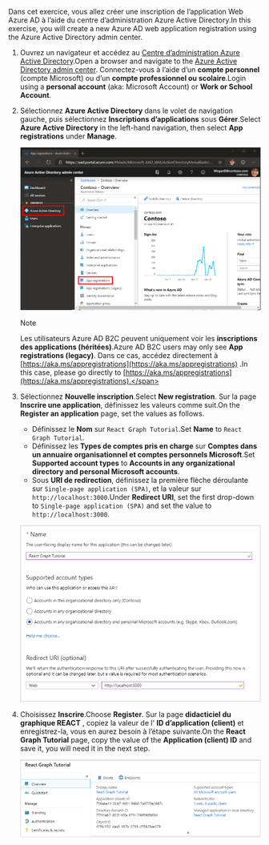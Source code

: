 <!-- markdownlint-disable MD002 MD041 -->

<span data-ttu-id="12466-101">Dans cet exercice, vous allez créer une inscription de l’application Web Azure AD à l’aide du centre d’administration Azure Active Directory.</span><span class="sxs-lookup"><span data-stu-id="12466-101">In this exercise, you will create a new Azure AD web application registration using the Azure Active Directory admin center.</span></span>

1. <span data-ttu-id="12466-102">Ouvrez un navigateur et accédez au [Centre d’administration Azure Active Directory](https://aad.portal.azure.com).</span><span class="sxs-lookup"><span data-stu-id="12466-102">Open a browser and navigate to the [Azure Active Directory admin center](https://aad.portal.azure.com).</span></span> <span data-ttu-id="12466-103">Connectez-vous à l’aide d’un **compte personnel** (compte Microsoft) ou d’un **compte professionnel ou scolaire**.</span><span class="sxs-lookup"><span data-stu-id="12466-103">Login using a **personal account** (aka: Microsoft Account) or **Work or School Account**.</span></span>

1. <span data-ttu-id="12466-104">Sélectionnez **Azure Active Directory** dans le volet de navigation gauche, puis sélectionnez **Inscriptions d’applications** sous **Gérer**.</span><span class="sxs-lookup"><span data-stu-id="12466-104">Select **Azure Active Directory** in the left-hand navigation, then select **App registrations** under **Manage**.</span></span>

    ![<span data-ttu-id="12466-105">Une capture d’écran des inscriptions d’applications</span><span class="sxs-lookup"><span data-stu-id="12466-105">A screenshot of the App registrations</span></span> ](./images/aad-portal-app-registrations.png)

    > [!NOTE]
    > <span data-ttu-id="12466-106">Les utilisateurs Azure AD B2C peuvent uniquement voir les **inscriptions des applications (héritées)**.</span><span class="sxs-lookup"><span data-stu-id="12466-106">Azure AD B2C users may only see **App registrations (legacy)**.</span></span> <span data-ttu-id="12466-107">Dans ce cas, accédez directement à [https://aka.ms/appregistrations](https://aka.ms/appregistrations) .</span><span class="sxs-lookup"><span data-stu-id="12466-107">In this case, please go directly to [https://aka.ms/appregistrations](https://aka.ms/appregistrations).</span></span>

1. <span data-ttu-id="12466-108">Sélectionnez **Nouvelle inscription**.</span><span class="sxs-lookup"><span data-stu-id="12466-108">Select **New registration**.</span></span> <span data-ttu-id="12466-109">Sur la page **Inscrire une application**, définissez les valeurs comme suit.</span><span class="sxs-lookup"><span data-stu-id="12466-109">On the **Register an application** page, set the values as follows.</span></span>

    - <span data-ttu-id="12466-110">Définissez le **Nom** sur `React Graph Tutorial`.</span><span class="sxs-lookup"><span data-stu-id="12466-110">Set **Name** to `React Graph Tutorial`.</span></span>
    - <span data-ttu-id="12466-111">Définissez les **Types de comptes pris en charge** sur **Comptes dans un annuaire organisationnel et comptes personnels Microsoft**.</span><span class="sxs-lookup"><span data-stu-id="12466-111">Set **Supported account types** to **Accounts in any organizational directory and personal Microsoft accounts**.</span></span>
    - <span data-ttu-id="12466-112">Sous **URI de redirection**, définissez la première flèche déroulante sur `Single-page application (SPA)`, et la valeur sur `http://localhost:3000`.</span><span class="sxs-lookup"><span data-stu-id="12466-112">Under **Redirect URI**, set the first drop-down to `Single-page application (SPA)` and set the value to `http://localhost:3000`.</span></span>

    ![Capture d’écran de la page Inscrire une application](./images/aad-register-an-app.png)

1. <span data-ttu-id="12466-114">Choisissez **Inscrire**.</span><span class="sxs-lookup"><span data-stu-id="12466-114">Choose **Register**.</span></span> <span data-ttu-id="12466-115">Sur la page **didacticiel du graphique REACT** , copiez la valeur de l' **ID d’application (client)** et enregistrez-la, vous en aurez besoin à l’étape suivante.</span><span class="sxs-lookup"><span data-stu-id="12466-115">On the **React Graph Tutorial** page, copy the value of the **Application (client) ID** and save it, you will need it in the next step.</span></span>

    ![Une capture d’écran de l’ID d’application de la nouvelle inscription d'application](./images/aad-application-id.png)
